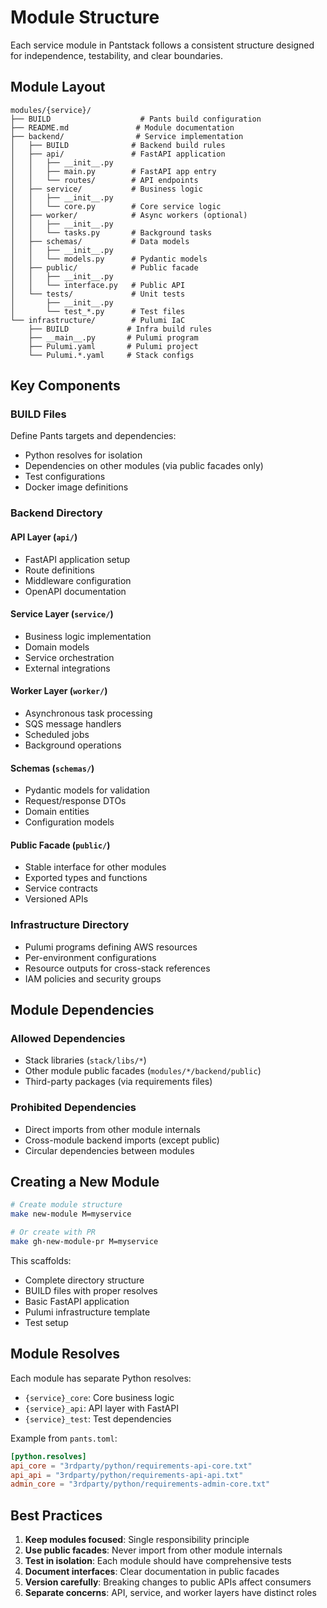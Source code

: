 # Module Structure

Each service module in Pantstack follows a consistent structure designed for independence, testability, and clear boundaries.

## Module Layout

```
modules/{service}/
├── BUILD                    # Pants build configuration
├── README.md               # Module documentation
├── backend/                # Service implementation
│   ├── BUILD              # Backend build rules
│   ├── api/               # FastAPI application
│   │   ├── __init__.py
│   │   ├── main.py        # FastAPI app entry
│   │   └── routes/        # API endpoints
│   ├── service/           # Business logic
│   │   ├── __init__.py
│   │   └── core.py        # Core service logic
│   ├── worker/            # Async workers (optional)
│   │   ├── __init__.py
│   │   └── tasks.py       # Background tasks
│   ├── schemas/           # Data models
│   │   ├── __init__.py
│   │   └── models.py      # Pydantic models
│   ├── public/            # Public facade
│   │   ├── __init__.py
│   │   └── interface.py   # Public API
│   └── tests/             # Unit tests
│       ├── __init__.py
│       └── test_*.py      # Test files
└── infrastructure/        # Pulumi IaC
    ├── BUILD             # Infra build rules
    ├── __main__.py       # Pulumi program
    ├── Pulumi.yaml       # Pulumi project
    └── Pulumi.*.yaml     # Stack configs
```

## Key Components

### BUILD Files
Define Pants targets and dependencies:
- Python resolves for isolation
- Dependencies on other modules (via public facades only)
- Test configurations
- Docker image definitions

### Backend Directory

#### API Layer (`api/`)
- FastAPI application setup
- Route definitions
- Middleware configuration
- OpenAPI documentation

#### Service Layer (`service/`)
- Business logic implementation
- Domain models
- Service orchestration
- External integrations

#### Worker Layer (`worker/`)
- Asynchronous task processing
- SQS message handlers
- Scheduled jobs
- Background operations

#### Schemas (`schemas/`)
- Pydantic models for validation
- Request/response DTOs
- Domain entities
- Configuration models

#### Public Facade (`public/`)
- Stable interface for other modules
- Exported types and functions
- Service contracts
- Versioned APIs

### Infrastructure Directory
- Pulumi programs defining AWS resources
- Per-environment configurations
- Resource outputs for cross-stack references
- IAM policies and security groups

## Module Dependencies

### Allowed Dependencies
- Stack libraries (`stack/libs/*`)
- Other module public facades (`modules/*/backend/public`)
- Third-party packages (via requirements files)

### Prohibited Dependencies
- Direct imports from other module internals
- Cross-module backend imports (except public)
- Circular dependencies between modules

## Creating a New Module

```bash
# Create module structure
make new-module M=myservice

# Or create with PR
make gh-new-module-pr M=myservice
```

This scaffolds:
- Complete directory structure
- BUILD files with proper resolves
- Basic FastAPI application
- Pulumi infrastructure template
- Test setup

## Module Resolves

Each module has separate Python resolves:
- `{service}_core`: Core business logic
- `{service}_api`: API layer with FastAPI
- `{service}_test`: Test dependencies

Example from `pants.toml`:
```toml
[python.resolves]
api_core = "3rdparty/python/requirements-api-core.txt"
api_api = "3rdparty/python/requirements-api-api.txt"
admin_core = "3rdparty/python/requirements-admin-core.txt"
```

## Best Practices

1. **Keep modules focused**: Single responsibility principle
2. **Use public facades**: Never import from other module internals
3. **Test in isolation**: Each module should have comprehensive tests
4. **Document interfaces**: Clear documentation in public facades
5. **Version carefully**: Breaking changes to public APIs affect consumers
6. **Separate concerns**: API, service, and worker layers have distinct roles
